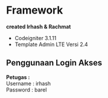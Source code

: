 # Framework

<b>created Irhash & Rachmat</b>
* Codeigniter 3.1.11
* Template Admin LTE  Versi 2.4

## Penggunaan Login Akses

<b>Petugas : </b>
<br/>
Username : irhash
<br/>
Password : barel
